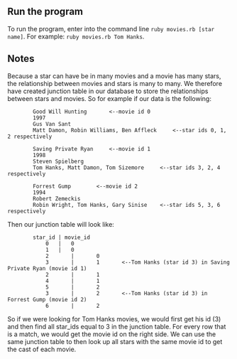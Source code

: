 ## Run the program
To run the program, enter into the command line `ruby movies.rb [star name]`. For example: `ruby movies.rb Tom Hanks`.

## Notes
Because a star can have be in many movies and a movie has many stars, the relationship between movies and stars is many to many.
We therefore have created junction table in our database to store the relationships between stars and movies. So for example if our data is the following:

			Good Will Hunting		<--movie id 0
			1997
			Gus Van Sant
			Matt Damon, Robin Williams, Ben Affleck		<--star ids 0, 1, 2 respectively

			Saving Private Ryan 	<--movie id 1
			1998
			Steven Spielberg
			Tom Hanks, Matt Damon, Tom Sizemore		<--star ids 3, 2, 4 respectively

			Forrest Gump 		<--movie id 2
			1994
			Robert Zemeckis
			Robin Wright, Tom Hanks, Gary Sinise 	<--star ids 5, 3, 6 respectively

Then our junction table will look like:

			star_id | movie_id
				0	|	0
				1	|	0
				2		|		0
				3		|		1		<--Tom Hanks (star id 3) in Saving Private Ryan (movie id 1)
				2		|		1
				4		|		1
				5		|		2
				3		|		2		<--Tom Hanks (star id 3) in Forrest Gump (movie id 2)
				6		|		2

So if we were looking for Tom Hanks movies, we would first get his id (3) and then find all star_ids equal to 3 in the junction table. For every row that is a match, we would get the movie id on the right side. We can use the same junction table to then look up all stars with the same movie id to get the cast of each movie. 


